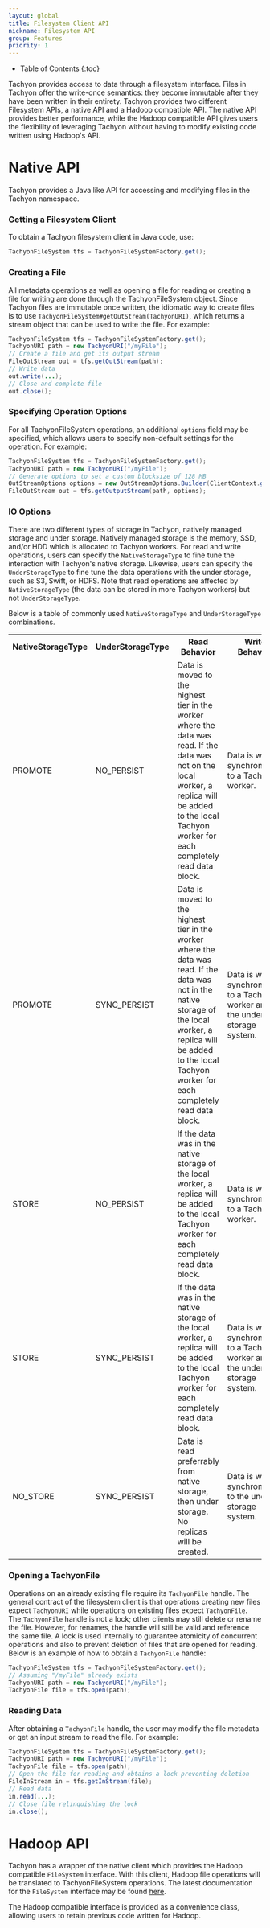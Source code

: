 ```yaml
---
layout: global
title: Filesystem Client API
nickname: Filesystem API
group: Features
priority: 1
---
```


* Table of Contents
{:toc}

Tachyon provides access to data through a filesystem interface. Files in Tachyon offer the write-once
semantics: they become immutable after they have been written in their entirety. Tachyon provides two
different Filesystem APIs, a native API and a Hadoop compatible API. The native API provides better
performance, while the Hadoop compatible API gives users the flexibility of leveraging Tachyon without
having to modify existing code written using Hadoop's API.

# Native API

Tachyon provides a Java like API for accessing and modifying files in the Tachyon namespace.

### Getting a Filesystem Client

To obtain a Tachyon filesystem client in Java code, use:

```java
TachyonFileSystem tfs = TachyonFileSystemFactory.get();
```

### Creating a File

All metadata operations as well as opening a file for reading or creating a file for writing are
done through the TachyonFileSystem object. Since Tachyon files are immutable once written, the
idiomatic way to create files is to use `TachyonFileSystem#getOutStream(TachyonURI)`, which returns
a stream object that can be used to write the file. For example:

```java
TachyonFileSystem tfs = TachyonFileSystemFactory.get();
TachyonURI path = new TachyonURI("/myFile");
// Create a file and get its output stream
FileOutStream out = tfs.getOutStream(path);
// Write data
out.write(...);
// Close and complete file
out.close();
```

### Specifying Operation Options

For all TachyonFileSystem operations, an additional `options` field may be specified, which allows
users to specify non-default settings for the operation. For example:

```java
TachyonFileSystem tfs = TachyonFileSystemFactory.get();
TachyonURI path = new TachyonURI("/myFile");
// Generate options to set a custom blocksize of 128 MB
OutStreamOptions options = new OutStreamOptions.Builder(ClientContext.getConf()).setBlockSize(128 * Constants.MB).build();
FileOutStream out = tfs.getOutputStream(path, options);
```

### IO Options

There are two different types of storage in Tachyon, natively managed storage and under storage.
Natively managed storage is the memory, SSD, and/or HDD which is allocated to Tachyon workers. For
read and write operations, users can specify the `NativeStorageType` to fine tune the interaction
with Tachyon's native storage. Likewise, users can specify the `UnderStorageType` to fine tune the
data operations with the under storage, such as S3, Swift, or HDFS. Note that read operations are
affected by `NativeStorageType` (the data can be stored in more Tachyon workers) but not
`UnderStorageType`.

Below is a table of commonly used `NativeStorageType` and `UnderStorageType` combinations.

<table class="table">
<tr><th>NativeStorageType</th><th>UnderStorageType</th><th>Read Behavior</th><th>Write Behavior</th>
</tr>
<tr>
  <td>PROMOTE</td>
  <td>NO_PERSIST</td>
  <td>Data is moved to the highest tier in the worker where the data was read. If the data was not
  on the local worker, a replica will be added to the local Tachyon worker for each completely read
  data block.</td>
  <td>Data is written synchronously to a Tachyon worker.</td>
</tr>
<tr>
  <td>PROMOTE</td>
  <td>SYNC_PERSIST</td>
  <td>Data is moved to the highest tier in the worker where the data was read. If the data was not
  in the native storage of the local worker, a replica will be added to the local Tachyon worker for
  each completely read data block.</td>
  <td>Data is written synchronously to a Tachyon worker and the under storage system.</td>
</tr>
<tr>
  <td>STORE</td>
  <td>NO_PERSIST</td>
  <td>If the data was in the native storage of the local worker, a replica will be added to the
  local Tachyon worker for each completely read data block.</td>
  <td>Data is written synchronously to a Tachyon worker.</td>
</tr>
<tr>
  <td>STORE</td>
  <td>SYNC_PERSIST</td>
  <td>If the data was in the native storage of the local worker, a replica will be added to the
  local Tachyon worker for each completely read data block.</td>
  <td>Data is written synchronously to a Tachyon worker and the under storage system.</td>
</tr>
<tr>
  <td>NO_STORE</td>
  <td>SYNC_PERSIST</td>
  <td>Data is read preferrably from native storage, then under storage. No replicas will be created.
  </td>
  <td>Data is written synchronously to the under storage system.</td>
</tr>
</table>

### Opening a TachyonFile

Operations on an already existing file require its `TachyonFile` handle. The general contract of
the filesystem client is that operations creating new files expect `TachyonURI` while operations on
existing files expect `TachyonFile`. The `TachyonFile` handle is not a lock; other clients may
still delete or rename the file. However, for renames, the handle will still be valid and reference
the same file. A lock is used internally to guarantee atomicity of concurrent operations and also to
prevent deletion of files that are opened for reading. Below is an example of how to obtain a
`TachyonFile` handle:

```java
TachyonFileSystem tfs = TachyonFileSystemFactory.get();
// Assuming "/myFile" already exists
TachyonURI path = new TachyonURI("/myFile");
TachyonFile file = tfs.open(path);
```

### Reading Data

After obtaining a `TachyonFile` handle, the user may modify the file metadata or get an input stream
to read the file. For example:

```java
TachyonFileSystem tfs = TachyonFileSystemFactory.get();
TachyonURI path = new TachyonURI("/myFile");
TachyonFile file = tfs.open(path);
// Open the file for reading and obtains a lock preventing deletion
FileInStream in = tfs.getInStream(file);
// Read data
in.read(...);
// Close file relinquishing the lock
in.close();
```

# Hadoop API

Tachyon has a wrapper of the native client which provides the Hadoop compatible `FileSystem`
interface. With this client, Hadoop file operations will be translated to TachyonFileSystem
operations. The latest documentation for the `FileSystem` interface may be found
[here](http://hadoop.apache.org/docs/current/api/org/apache/hadoop/fs/FileSystem.html).

The Hadoop compatible interface is provided as a convenience class, allowing users to retain
previous code written for Hadoop.
